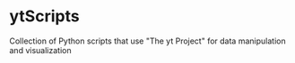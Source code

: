 # ytScripts
Collection of Python scripts that use "The yt Project" for data manipulation and visualization
